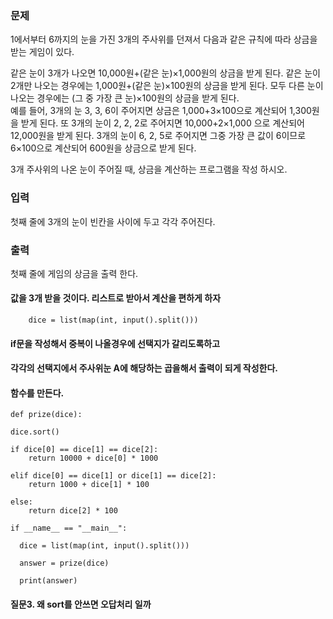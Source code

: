 ### 문제

1에서부터 6까지의 눈을 가진 3개의 주사위를 던져서 다음과 같은 규칙에 따라 상금을 받는 게임이 있다. 

같은 눈이 3개가 나오면 10,000원+(같은 눈)×1,000원의 상금을 받게 된다. 
같은 눈이 2개만 나오는 경우에는 1,000원+(같은 눈)×100원의 상금을 받게 된다. 
모두 다른 눈이 나오는 경우에는 (그 중 가장 큰 눈)×100원의 상금을 받게 된다.  
예를 들어, 3개의 눈 3, 3, 6이 주어지면 상금은 1,000+3×100으로 계산되어 1,300원을 받게 된다. 또 3개의 눈이 2, 2, 2로 주어지면 10,000+2×1,000 으로 계산되어 12,000원을 받게 된다. 3개의 눈이 6, 2, 5로 주어지면 그중 가장 큰 값이 6이므로 6×100으로 계산되어 600원을 상금으로 받게 된다.

3개 주사위의 나온 눈이 주어질 때, 상금을 계산하는 프로그램을 작성 하시오.

### 입력

첫째 줄에 3개의 눈이 빈칸을 사이에 두고 각각 주어진다. 

### 출력

첫째 줄에 게임의 상금을 출력 한다.

#### 값을 3개 받을 것이다. 리스트로 받아서 계산을 편하게 하자

        dice = list(map(int, input().split()))
        
#### if문을 작성해서 중복이 나올경우에 선택지가 갈리도록하고
#### 각각의 선택지에서 주사위눈 A에 해당하는 곱을해서 출력이 되게 작성한다.
#### 함수를 만든다. 

    def prize(dice):
  
    dice.sort()
    
    if dice[0] == dice[1] == dice[2]: 
        return 10000 + dice[0] * 1000
        
    elif dice[0] == dice[1] or dice[1] == dice[2]:  
        return 1000 + dice[1] * 100
        
    else:  
        return dice[2] * 100
    
    if __name__ == "__main__":
  
      dice = list(map(int, input().split()))
      
      answer = prize(dice)
      
      print(answer)

#### 질문3. 왜 sort를 안쓰면 오답처리 일까
